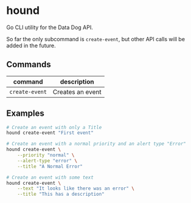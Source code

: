 # hound

Go CLI utility for the Data Dog API.

So far the only subcommand is `create-event`, but other API calls will be
added in the future.

## Commands

| command | description |
|---------|-------------|
|`create-event` | Creates an event |

## Examples

```bash
# Create an event with only a Title
hound create-event "First event"
```

```bash
# Create an event with a normal priority and an alert type "Error"
hound create-event \
    --priority "normal" \
    --alert-type "error" \
    --title "A Normal Error"
```

```bash
# Create an event with some text
hound create-event \
    --text "It looks like there was an error" \
    --title "This has a description"
```

